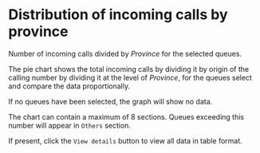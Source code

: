 # Distribution of incoming calls by province

Number of incoming calls divided by *Province* for the selected queues.

The pie chart shows the total incoming calls by dividing it by
origin of the calling number by dividing it at the level of *Province*, 
for the queues select and compare the data proportionally.

If no queues have been selected, the graph will show no data.

The chart can contain a maximum of 8 sections. Queues exceeding this number
will appear in `Others` section.

If present, click the `View details` button to view all data
in table format.
